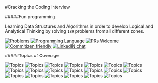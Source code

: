 #Cracking the Coding Interview



#####Fun programming

Learning Data Structures and Algorithms in order to develop Logical and Analytical Thinking by solving <code>189</code> problems from all different zones.



[![Problems](https://img.shields.io/static/v1.svg?label=Problems&message=%208%20&color=orange)](https://github.com/tushar8049/CrackingTheCodingInterview) 
[![Programming Language](https://img.shields.io/static/v1.svg?label=Programming%20Language&message=%20JAVA%20&color=yellow)]()
[![PRs Welcome](https://img.shields.io/badge/PRs-Welcome-green.svg)]() 
[![Commitizen friendly](https://img.shields.io/badge/Commitizen-Friendly-brightgreen.svg)](https://github.com/tushar8049/CrackingTheCodingInterview/community)
[![LinkedIN chat](https://img.shields.io/badge/Chat-On_LinkedIN-0077B5.svg)](https://linkedin.com/in/tushargonawala) 


#####Topics of Coverage

          
  
  ![Topics](https://img.shields.io/static/v1.svg?label=&message=%20Arrays%20&color=blue) 
  ![Topics](https://img.shields.io/static/v1.svg?label=&message=%20Strings%20&color=blue) 
  ![Topics](https://img.shields.io/static/v1.svg?label=&message=%20Linked%20List%20&color=blue) 
  ![Topics](https://img.shields.io/static/v1.svg?label=&message=%20HashMap%20&color=blue) 
  ![Topics](https://img.shields.io/static/v1.svg?label=&message=%20HashSet%20&color=blue) 
  ![Topics](https://img.shields.io/static/v1.svg?label=&message=%20Stacks%20&color=blue) 
  ![Topics](https://img.shields.io/static/v1.svg?label=&message=%20Queues%20&color=blue) 
  ![Topics](https://img.shields.io/static/v1.svg?label=&message=%20Trees%20&color=blue) 
  ![Topics](https://img.shields.io/static/v1.svg?label=&message=%20Graphs%20&color=blue) 
  ![Topics](https://img.shields.io/static/v1.svg?label=&message=%20Binary%20Heaps%20&color=blue) 
  ![Topics](https://img.shields.io/static/v1.svg?label=&message=%20Tries%20&color=blue) 
  ![Topics](https://img.shields.io/static/v1.svg?label=&message=%20Bit%20Manipulation%20&color=blue) 
  ![Topics](https://img.shields.io/static/v1.svg?label=&message=%20Math%20&color=blue) 
  ![Topics](https://img.shields.io/static/v1.svg?label=&message=%20Logic%20&color=blue) 
  ![Topics](https://img.shields.io/static/v1.svg?label=&message=%20Algorithms%20&color=blue) 
  ![Topics](https://img.shields.io/static/v1.svg?label=&message=%20Recursions%20&color=blue) 
  ![Topics](https://img.shields.io/static/v1.svg?label=&message=%20Dynamic%20Programming%20&color=blue) 
  ![Topics](https://img.shields.io/static/v1.svg?label=&message=%20Memoization%20&color=blue) 
  ![Topics](https://img.shields.io/static/v1.svg?label=&message=%20Sorting%20&color=blue) 
  ![Topics](https://img.shields.io/static/v1.svg?label=&message=%20Searching%20&color=blue) 

